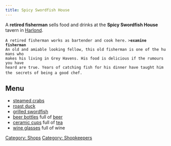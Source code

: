```yaml
---
title: Spicy Swordfish House
---
```


A **retired fisherman** sells food and drinks at the **Spicy Swordfish
House** tavern in [Harlond](Harlond "wikilink").

`A retired fisherman works as bartender and cook here.`
`>`**`examine fisherman`**
`An old and amiable looking fellow, this old fisherman is one of the humans who`
`makes his living in Grey Havens. His food is delicious if the rumours you have`
`heard are true. Years of catching fish for his dinner have taught him the `
`secrets of being a good chef.`

## Menu

- [steamed crabs](steamed_crabs "wikilink")
- [roast duck](roast_duck "wikilink")
- [grilled swordfish](grilled_swordfish "wikilink")
- [beer bottles](beer_bottle "wikilink") full of
  [beer](Food_%26_Drink#Alcohol "wikilink")
- [ceramic cups](ceramic_cup "wikilink") full of
  [tea](Food_%26_Drink#Drink "wikilink")
- [wine glasses](wine_glass "wikilink") full of wine

[Category: Shops](Category:_Shops "wikilink") [Category:
Shopkeepers](Category:_Shopkeepers "wikilink")